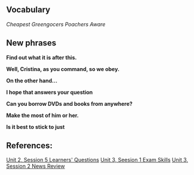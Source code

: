 ## Vocabulary

*Cheapest*
*Greengocers*
*Poachers*
*Aware*

## New phrases
**Find out what it is after this.**

**Well, Cristina, as you command, so we obey.**

**On the other hand...**

**I hope that answers your question**

**Can you borrow DVDs and books from anywhere?**

**Make the most of him or her.**

**Is it best to stick to just**


## References:
[Unit 2, Session 5 Learners' Questions](http://www.bbc.co.uk/learningenglish/english/course/english-you-need/unit-2/session-5)
[Unit 3, Seesion 1 Exam Skills](http://www.bbc.co.uk/learningenglish/english/course/english-you-need/unit-3/session-1)
[Unit 3, Session 2 News Review](http://www.bbc.co.uk/learningenglish/english/course/english-you-need/unit-3/session-2)
